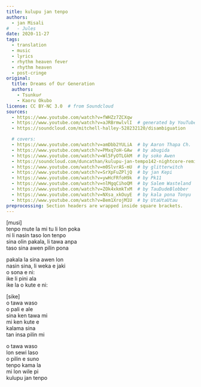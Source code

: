 ```yaml
---
title: kulupu jan tenpo
authors:
  - jan Misali
#   - Jules
date: 2020-11-27
tags:
  - translation
  - music
  - lyrics
  - rhythm heaven fever
  - rhythm heaven
  - post-cringe
original:
  title: Dreams of Our Generation
  authors:
    - Tsunku♂
    - Kaoru Okubo
license: CC BY-NC 3.0  # from Soundcloud
sources:
  - https://www.youtube.com/watch?v=fWHZz7ZCXqw
  - https://www.youtube.com/watch?v=aJRBrmwlvlI  # generated by YouTube
  - https://soundcloud.com/mitchell-halley-528232120/disambiguation

  # covers:
  - https://www.youtube.com/watch?v=amDbb2YULiA  # by Aaron Thapa Ch.
  - https://www.youtube.com/watch?v=PMxq7oH-GAw  # by abugida
  - https://www.youtube.com/watch?v=Wl5FyOTLGkM  # by soko Awen
  - https://soundcloud.com/duncathan/kulupu-jan-tempo142-nightcore-remix  # by duncathan
  - https://www.youtube.com/watch?v=m0SlvrAS-mU  # by glitterwitch
  - https://www.youtube.com/watch?v=SrXpFuZPljQ  # by jan Kepi
  - https://www.youtube.com/watch?v=ywHcFRfoH9k  # by Pk11
  - https://www.youtube.com/watch?v=nlMgqCihoQM  # by Salem Wasteland
  - https://www.youtube.com/watch?v=ZOk4xkmkTxM  # by TauDudeBlobber
  - https://www.youtube.com/watch?v=NXsa_xkOuyE  # by kala pona Tonyu
  - https://www.youtube.com/watch?v=Bem1XrojM1U  # by UtaUtaUtau
preprocessing: Section headers are wrapped inside square brackets.
---
```


\[musi]  \
tenpo mute la mi tu li lon poka  \
ni li nasin taso lon tenpo  \
sina olin pakala, li tawa anpa  \
taso sina awen pilin pona

pakala la sina awen lon  \
nasin sina, li weka e jaki  \
o sona e ni:  \
ike li pini ala  \
ike la o kute e ni:

\[sike]  \
o tawa waso  \
o pali e ale  \
sina ken tawa mi  \
mi ken kute e  \
kalama sina  \
tan insa pilin mi

o tawa waso  \
lon sewi laso  \
o pilin e suno  \
tenpo kama la  \
mi lon wile pi  \
kulupu jan tenpo
